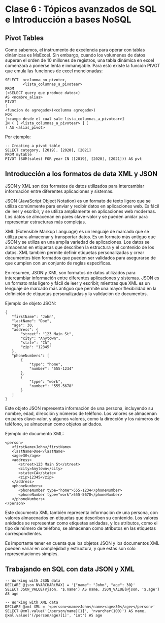 # Clase 6 : Tópicos avanzados de SQL e Introducción a bases NoSQL

## Pivot Tables 

Como sabemos, el instrumento de excelencia para operar con tablas dinámicas es MsExcel. Sin embargo, cuando los volumenes de datos superan el orden de 10 millones de registros, una tabla dinámica en excel comenzará a ponerse lenta e inmanejable. Para esto existe la función PIVOT que emula las funciones de excel mencionadas:
```
SELECT  <columna_no_pivote>,
        <lista_columnas_a_pivotear>
FROM
(<SELECT query que produce datos>)
AS <nombre_alias>
PIVOT
(
<funcion de agregado>(<columna agregado>)
FOR
[<campo desde el cual sale lista_columnas_a_pivotear>]
IN ( [ <lista_columnas_a_pivotear> ] )
) AS <alias_pivot>
```
Por ejemplo:

```
-- Creating a pivot table
SELECT category, [2019], [2020], [2021]
FROM mytable
PIVOT (SUM(sales) FOR year IN ([2019], [2020], [2021])) AS pvt

```

## Introducción a los formatos de data XML y JSON

JSON y XML son dos formatos de datos utilizados para intercambiar información entre diferentes aplicaciones y sistemas.

JSON (JavaScript Object Notation) es un formato de texto ligero que se utiliza comúnmente para enviar y recibir datos en aplicaciones web. Es fácil de leer y escribir, y se utiliza ampliamente en aplicaciones web modernas. Los datos se almacenan en pares clave-valor y se pueden anidar para representar estructuras más complejas.

XML (Extensible Markup Language) es un lenguaje de marcado que se utiliza para almacenar y transportar datos. Es un formato más antiguo que JSON y se utiliza en una amplia variedad de aplicaciones. Los datos se almacenan en etiquetas que describen la estructura y el contenido de los datos. XML también permite definir etiquetas personalizadas y crear documentos bien formados que pueden ser validados para asegurarse de que cumplen con un conjunto de reglas específicas.

En resumen, JSON y XML son formatos de datos utilizados para intercambiar información entre diferentes aplicaciones y sistemas. JSON es un formato más ligero y fácil de leer y escribir, mientras que XML es un lenguaje de marcado más antiguo que permite una mayor flexibilidad en la definición de etiquetas personalizadas y la validación de documentos.

Ejemplo de objeto JSON:

```
{
   "firstName": "John",
   "lastName": "Doe",
   "age": 30,
   "address": {
       "street": "123 Main St",
       "city": "Anytown",
       "state": "CA",
       "zip": "12345"
   },
   "phoneNumbers": [
       {
           "type": "home",
           "number": "555-1234"
       },
       {
           "type": "work",
           "number": "555-5678"
       }
   ]
}

```

Este objeto JSON representa información de una persona, incluyendo su nombre, edad, dirección y números de teléfono. Los valores se almacenan en pares clave-valor, y algunos valores, como la dirección y los números de teléfono, se almacenan como objetos anidados.

Ejemplo de documento XML:

```
<person>
   <firstName>John</firstName>
   <lastName>Doe</lastName>
   <age>30</age>
   <address>
      <street>123 Main St</street>
      <city>Anytown</city>
      <state>CA</state>
      <zip>12345</zip>
   </address>
   <phoneNumbers>
      <phoneNumber type="home">555-1234</phoneNumber>
      <phoneNumber type="work">555-5678</phoneNumber>
   </phoneNumbers>
</person>
```
Este documento XML también representa información de una persona, con valores almacenados en etiquetas que describen su contenido. Los valores anidados se representan como etiquetas anidadas, y los atributos, como el tipo de número de teléfono, se almacenan como atributos en las etiquetas correspondientes.

Es importante tener en cuenta que los objetos JSON y los documentos XML pueden variar en complejidad y estructura, y que estas son solo representaciones simples.

## Trabajando en SQL con data JSON y XML

```
-- Working with JSON data
DECLARE @json NVARCHAR(MAX) = '{"name": "John", "age": 30}'
SELECT JSON_VALUE(@json, '$.name') AS name, JSON_VALUE(@json, '$.age') AS age

-- Working with XML data
DECLARE @xml XML = '<person><name>John</name><age>30</age></person>'
SELECT @xml.value('(/person/name)[1]', 'nvarchar(100)') AS name, @xml.value('(/person/age)[1]', 'int') AS age


```

## 